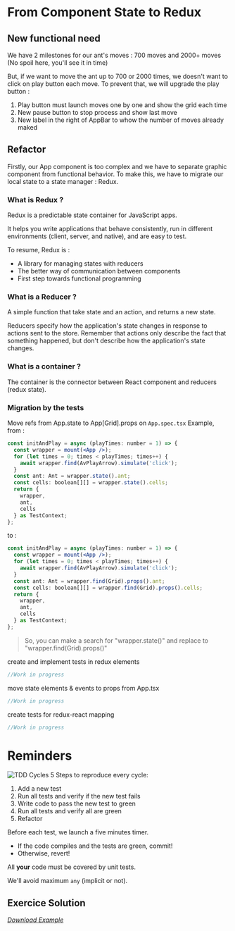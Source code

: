 # From Component State to Redux

## New functional need
We have 2 milestones for our ant's moves : 700 moves and 2000+ moves
(No spoil here, you'll see it in time)

But, if we want to move the ant up to 700 or 2000 times, we doesn't want to click on play button each move.
To prevent that, we will upgrade the play button :
1. Play button must launch moves one by one and show the grid each time
1. New pause button to stop process and show last move
1. New label in the right of AppBar to whow the number of moves already maked

## Refactor
Firstly, our App component is too complex and we have to separate graphic component from functional behavior.
To make this, we have to migrate our local state to a state manager : Redux.

### What is Redux ?
Redux is a predictable state container for JavaScript apps.

It helps you write applications that behave consistently, run in different environments (client, server, and native), and are easy to test.

To resume, Redux is :
* A library for managing states with reducers
* The better way of communication between components
* First step towards functional programming

### What is a Reducer ?
A simple function that take state and an action, and returns a new state.

Reducers specify how the application's state changes in response to actions sent to the store. Remember that actions only describe the fact that something happened, but don't describe how the application's state changes.

### What is a container ?
The container is the connector between React component and reducers (redux state).

### Migration by the tests
Move refs from App.state to App[Grid].props on `App.spec.tsx`
Example, from :
``` jsx
const initAndPlay = async (playTimes: number = 1) => {
  const wrapper = mount(<App />);
  for (let times = 0; times < playTimes; times++) {
    await wrapper.find(AvPlayArrow).simulate('click');
  }
  const ant: Ant = wrapper.state().ant;
  const cells: boolean[][] = wrapper.state().cells;
  return {
    wrapper,
    ant,
    cells
  } as TestContext;
};
```

to :
``` jsx
const initAndPlay = async (playTimes: number = 1) => {
  const wrapper = mount(<App />);
  for (let times = 0; times < playTimes; times++) {
    await wrapper.find(AvPlayArrow).simulate('click');
  }
  const ant: Ant = wrapper.find(Grid).props().ant;
  const cells: boolean[][] = wrapper.find(Grid).props().cells;
  return {
    wrapper,
    ant,
    cells
  } as TestContext;
};
```
> So, you can make a search for "wrapper.state()" and replace to "wrapper.find(Grid).props()"

create and implement tests in redux elements
``` jsx
//Work in progress
```
move state elements & events to props from App.tsx
``` jsx
//Work in progress
```
create tests for redux-react mapping
``` jsx
//Work in progress
```

# Reminders
![TDD Cycles](https://upload.wikimedia.org/wikipedia/commons/0/0b/TDD_Global_Lifecycle.png)
5 Steps to reproduce every cycle:
1. Add a new test
1. Run all tests and verify if the new test fails
1. Write code to pass the new test to green
1. Run all tests and verify all are green
1. Refactor

Before each test, we launch a five minutes timer.
* If the code compiles and the tests are green, commit!
* Otherwise, revert!

All __your__ code must be covered by unit tests.

We'll avoid maximum `any` (implicit or not).

## Exercice Solution
[_Download Example_](https://github.com/Bogala/langton-ant-dojo/archive/step4.zip)
